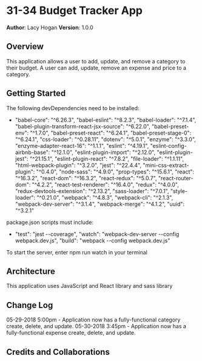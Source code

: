 # 31-34 Budget Tracker App
**Author**: Lacy Hogan
**Version**: 1.0.0

## Overview
This application allows a user to add, update, and remove a category to their budget. A user can add, update, remove an expense and price to a category.

## Getting Started
The following devDependencies need to be installed:
- "babel-core": "^6.26.3",
  "babel-eslint": "^8.2.3",
  "babel-loader": "^7.1.4",
  "babel-plugin-transform-react-jsx-source": "^6.22.0",
  "babel-preset-env": "^1.7.0",
  "babel-preset-react": "^6.24.1",
  "babel-preset-stage-0": "^6.24.1",
  "css-loader": "^0.28.11",
  "dotenv": "^5.0.1",
  "enzyme": "^3.3.0",
  "enzyme-adapter-react-16": "^1.1.1",
  "eslint": "^4.19.1",
  "eslint-config-airbnb-base": "^12.1.0",
  "eslint-plugin-import": "^2.12.0",
  "eslint-plugin-jest": "^21.15.1",
  "eslint-plugin-react": "^7.8.2",
  "file-loader": "^1.1.11",
  "html-webpack-plugin": "^3.2.0",
  "jest": "^22.4.4",
  "mini-css-extract-plugin": "^0.4.0",
  "node-sass": "^4.9.0",
  "prop-types": "^15.6.1",
  "react": "^16.3.2",
  "react-dom": "^16.3.2",
  "react-redux": "^5.0.7",
  "react-router-dom": "^4.2.2",
  "react-test-renderer": "^16.4.0",
  "redux": "^4.0.0",
  "redux-devtools-extension": "^2.13.2",
  "sass-loader": "^7.0.1",
  "style-loader": "^0.21.0",
  "webpack": "^4.8.3",
  "webpack-cli": "^2.1.3",
  "webpack-dev-server": "^3.1.4",
  "webpack-merge": "^4.1.2",
  "uuid": "^3.2.1"

package.json scripts must include:
- "test": "jest --coverage",
  "watch": "webpack-dev-server --config webpack.dev.js",
  "build": "webpack --config webpack.dev.js"

To start the server, enter npm run watch in your terminal

## Architecture
This application uses JavaScript and React library and sass library

## Change Log
05-29-2018 5:00pm - Application now has a fully-functional category create, delete, and update.
05-30-2018 3:45pm - Application now has a fully-functional expense create, delete, and update.

## Credits and Collaborations
